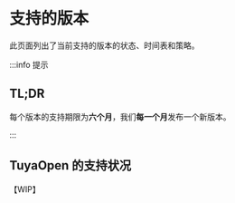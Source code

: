 # 支持的版本

此页面列出了当前支持的版本的状态、时间表和策略。

:::info 提示

## TL;DR

每个版本的支持期限为**六个月**，我们**每一个月**发布一个新版本。

:::

## TuyaOpen 的支持状况

<!--  -->

【WIP】
